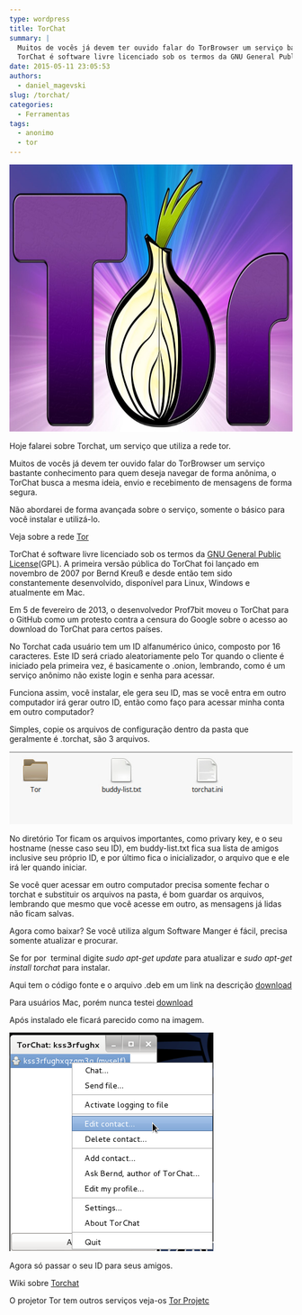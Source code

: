 ```yaml
---
type: wordpress
title: TorChat
summary: |
  Muitos de vocês já devem ter ouvido falar do TorBrowser um serviço bastante conhecimento para quem deseja navegar de forma anônima, o TorChat busca a mesma ideia, envio e recebimento de mensagens de forma segura.
  TorChat é software livre licenciado sob os termos da GNU General Public License(GPL). A primeira versão pública do TorChat foi lançado em novembro de 2007 por Bernd Kreuß e desde então tem sido constantemente desenvolvido, disponível para Linux, Windows e atualmente em Mac.
date: 2015-05-11 23:05:53
authors:
  - daniel_magevski
slug: /torchat/
categories:
  - Ferramentas
tags:
  - anonimo
  - tor
---
```


<a href="/images/wp-content/uploads/2015/05/torchat1.jpg"><img class="alignnone  wp-image-2141" src="/images/wp-content/uploads/2015/05/torchat1.jpg" alt="torchat1" width="773" height="474" /></a>

Hoje falarei sobre Torchat, um serviço que utiliza a rede tor.

Muitos de vocês já devem ter ouvido falar do TorBrowser um serviço bastante conhecimento para quem deseja navegar de forma anônima, o TorChat busca a mesma ideia, envio e recebimento de mensagens de forma segura.

Não abordarei de forma avançada sobre o serviço, somente o básico para você instalar e utilizá-lo.

Veja sobre a rede <a href="//pt.wikipedia.org/wiki/Tor_%28rede_de_anonimato%29" target="_blank">Tor</a>

TorChat é software livre licenciado sob os termos da <a href="//pt.wikipedia.org/wiki/GNU_General_Public_License" target="_blank">GNU General Public License</a>(GPL). A primeira versão pública do TorChat foi lançado em novembro de 2007 por Bernd Kreuß e desde então tem sido constantemente desenvolvido, disponível para Linux, Windows e atualmente em Mac.

Em 5 de fevereiro de 2013, o desenvolvedor Prof7bit moveu o TorChat para o GitHub como um protesto contra a censura do Google sobre o acesso ao download do TorChat para certos países.

No Torchat cada usuário tem um ID alfanumérico único, composto por 16 caracteres. Este ID será criado aleatoriamente pelo Tor quando o cliente é iniciado pela primeira vez, é basicamente o .onion, lembrando, como é um serviço anônimo não existe login e senha para acessar.

Funciona assim, você instalar, ele gera seu ID, mas se você entra em outro computador irá gerar outro ID, então como faço para acessar minha conta em outro computador?

Simples, copie os arquivos de configuração dentro da pasta que geralmente é .torchat, são 3 arquivos.

<a href="/images/wp-content/uploads/2015/05/torchat2.jpg"><img class="alignnone size-full wp-image-2140" src="/images/wp-content/uploads/2015/05/torchat2.jpg" alt="torchat2" width="512" height="129" /></a>

No diretório Tor ficam os arquivos importantes, como privary key, e o seu hostname (nesse caso seu ID), em buddy-list.txt fica sua lista de amigos inclusive seu próprio ID, e por último fica o inicializador, o arquivo que e ele irá ler quando iniciar.

Se você quer acessar em outro computador precisa somente fechar o torchat e substituir os arquivos na pasta, é bom guardar os arquivos, lembrando que mesmo que você acesse em outro, as mensagens já lidas não ficam salvas.

Agora como baixar? Se você utiliza algum Software Manger é fácil, precisa somente atualizar e procurar.

Se for por  terminal digite <em>sudo apt-get update</em> para atualizar e <em>sudo apt-get install torchat</em> para instalar.

Aqui tem o código fonte e o arquivo .deb em um link na descrição <a href="//github.com/prof7bit/TorChat" target="_blank">download</a>

Para usuários Mac, porém nunca testei <a href="//www.sourcemac.com/?page=torchat" target="_blank">download</a>

Após instalado ele ficará parecido como na imagem.

<a href="/images/wp-content/uploads/2015/05/torchat3.png"><img class="alignnone size-full wp-image-2139" src="/images/wp-content/uploads/2015/05/torchat3.png" alt="torchat3" width="363" height="388" /></a>

Agora só passar o seu ID para seus amigos.

Wiki sobre <a href="//en.wikipedia.org/wiki/TorChat" target="_blank">Torchat </a>

O projetor Tor tem outros serviços veja-os <a href="//www.torproject.org/projects/projects.html.en" target="_blank">Tor Projetc</a>

&nbsp;
